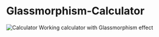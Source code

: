 # Glassmorphism-Calculator
![Calculator](https://repository-images.githubusercontent.com/412104952/798ce06f-766e-4310-aa72-9cfb96e44cb9)
Working calculator with Glassmorphism effect
